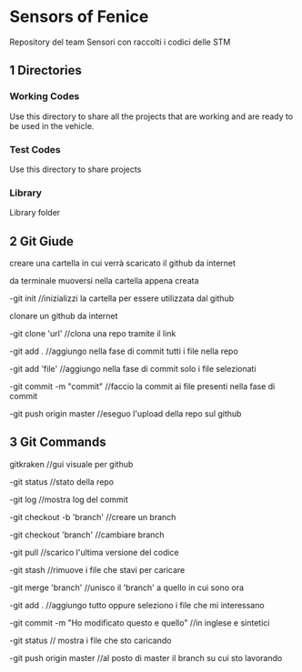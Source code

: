 # Sensors of Fenice 
Repository del team Sensori con raccolti i codici delle STM

## 1 Directories

### Working Codes
Use this directory to share all the projects that are working and are ready to be used in the vehicle.

### Test Codes
Use this directory to share projects  

### Library
Library folder

## 2 Git Giude

creare una cartella in cui verrà scaricato il github da internet

da terminale muoversi nella cartella appena creata

-git init //inizializzi la cartella per essere utilizzata dal github

clonare un github da internet

-git clone 'url'   //clona una repo tramite il link

-git add .   //aggiungo nella fase di commit tutti i file nella repo

-git add 'file'    //aggiungo nella fase di commit solo i file selezionati

-git commit -m "commit"  //faccio la commit ai file presenti nella fase di commit

-git push origin master    //eseguo l'upload della repo sul github

## 3 Git Commands
gitkraken //gui visuale per github

-git status //stato della repo

-git log //mostra log del commit

-git checkout -b 'branch' //creare un branch

-git checkout 'branch' //cambiare branch

-git pull //scarico l'ultima versione del codice

-git stash //rimuove i file che stavi per caricare

-git merge 'branch' //unisco il 'branch' a quello in cui sono ora

-git add . //aggiungo tutto oppure seleziono i file che mi interessano

-git commit -m "Ho modificato questo e quello" //in inglese e sintetici

-git status // mostra i file che sto caricando

-git push origin master //al posto di master il branch su cui sto lavorando
